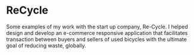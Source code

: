 # ReCycle

Some examples of my work with the start up company, Re-Cycle. I helped design and develop an e-commerce responsive application that facilitates transaction between buyers and sellers of used bicycles with the ultimate goal of reducing waste, globally.
